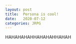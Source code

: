 ```yaml
---
layout: post
title:	Persona is cool!
date:   2020-07-12
categories: JRPG
---
```


HAHAHAHAHHAHAHAHHAHAH 

<!--more-->
